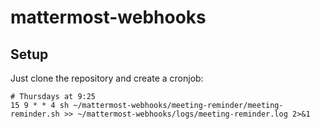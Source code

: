 # mattermost-webhooks

## Setup

Just clone the repository and create a cronjob:

```
# Thursdays at 9:25
15 9 * * 4 sh ~/mattermost-webhooks/meeting-reminder/meeting-reminder.sh >> ~/mattermost-webhooks/logs/meeting-reminder.log 2>&1
```
